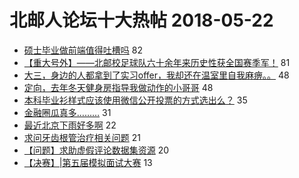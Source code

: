 # 北邮人论坛十大热帖 2018-05-22

- [硕士毕业做前端值得吐槽吗](https://bbs.byr.cn/article/WorkLife/1103219) 82
- [【重大号外】——北邮校足球队六十余年来历史性获全国赛季军！](https://bbs.byr.cn/article/Football/810045575) 81
- [大三，身边的人都拿到了实习offer，我却还在温室里自我麻痹。。](https://bbs.byr.cn/article/StudyShare/184250) 48
- [定向，去年冬天健身房指导我做动作的小哥哥](https://bbs.byr.cn/article/Friends/1870068) 48
- [本科毕业衫样式应该使用微信公开投票的方式选出么？](https://bbs.byr.cn/article/Talking/6006632) 35
- [金融圈瓜真多………](https://bbs.byr.cn/article/Picture/3213082) 31
- [最近北京下雨好多啊](https://bbs.byr.cn/article/Feeling/3059556) 22
- [求问牙齿根管治疗相关问题](https://bbs.byr.cn/article/Health/211116) 21
- [【问题】求助虚假评论数据集资源](https://bbs.byr.cn/article/ML_DM/29666) 20
- [【决赛】|第五届模拟面试大赛](https://bbs.byr.cn/article/Job/1972936) 13



